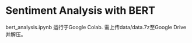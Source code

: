 # Sentiment Analysis with BERT

bert_analysis.ipynb 运行于Google Colab. 需上传data/data.7z至Google Drive并解压。
